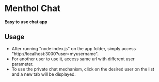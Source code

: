 # Menthol Chat

**Easy to use chat app**

## Usage
 - After running "node index.js" on the app folder, simply access "http://localhost:3000?user=myusername".
 - For another user to use it, access same url with different user parameter.
 - To use the private chat mechanism, click on the desired user on the list and a new tab will be displayed.



